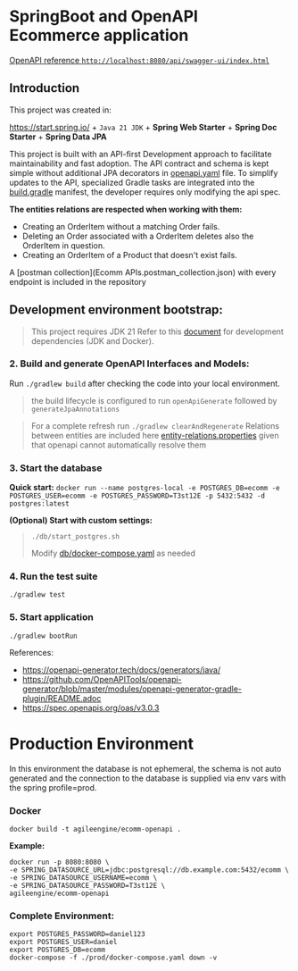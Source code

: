 # SpringBoot and OpenAPI Ecommerce application

[OpenAPI reference `http://localhost:8080/api/swagger-ui/index.html`](http://localhost:8080/api/swagger-ui/index.html)

## Introduction
This project was created in:

https://start.spring.io/ + `Java 21 JDK` + **Spring Web Starter** + **Spring Doc Starter** + **Spring Data JPA**

This project is built with an API-first Development approach to facilitate maintainability and fast adoption.
The API contract and schema is kept simple without additional JPA decorators in [openapi.yaml](src/main/resources/openapi.yaml) file.
To simplify updates to the API, specialized Gradle tasks are integrated into the [build.gradle](build.gradle) manifest, the developer requires only modifying the api spec.

**The entities relations are respected when working with them:**

- Creating an OrderItem without a matching Order fails.
- Deleting an Order associated with a OrderItem deletes also the OrderItem in question.
- Creating an OrderItem of a Product that doesn't exist fails.

A [postman collection](Ecomm APIs.postman_collection.json) with every endpoint is included in the repository

## Development environment bootstrap:
> This project requires JDK 21
Refer to this [document](docs/before_start.md) for development dependencies (JDK and Docker).

### 2. Build and generate OpenAPI Interfaces and Models:
Run `./gradlew build` after checking the code into your local environment.
> the build lifecycle is configured to run `openApiGenerate` followed by `generateJpaAnnotations`

> For a complete refresh run `./gradlew clearAndRegenerate`
> Relations between entities are included here [entity-relations.properties](src/main/resources/entity-relations.properties) given that openapi cannot automatically resolve them

### 3. Start the database
**Quick start:**  `docker run --name postgres-local -e POSTGRES_DB=ecomm -e POSTGRES_USER=ecomm -e POSTGRES_PASSWORD=T3st12E -p 5432:5432 -d postgres:latest`

**(Optional) Start with custom settings:**
>`./db/start_postgres.sh`
>
>Modify [db/docker-compose.yaml](prod/docker-compose.yaml) as needed
>
### 4. Run the test suite
`./gradlew test`

### 5. Start application
`./gradlew bootRun`


References:
- https://openapi-generator.tech/docs/generators/java/
- https://github.com/OpenAPITools/openapi-generator/blob/master/modules/openapi-generator-gradle-plugin/README.adoc
- https://spec.openapis.org/oas/v3.0.3

# Production Environment
In this environment the database is not ephemeral, the schema is not auto generated and the connection to the database is supplied via env vars with the spring profile=prod.
### Docker
`docker build -t agileengine/ecomm-openapi .`

**Example:**
```shell
docker run -p 8080:8080 \
-e SPRING_DATASOURCE_URL=jdbc:postgresql://db.example.com:5432/ecomm \
-e SPRING_DATASOURCE_USERNAME=ecomm \
-e SPRING_DATASOURCE_PASSWORD=T3st12E \
agileengine/ecomm-openapi
```

### Complete Environment:
```
export POSTGRES_PASSWORD=daniel123
export POSTGRES_USER=daniel
export POSTGRES_DB=ecomm
docker-compose -f ./prod/docker-compose.yaml down -v
```